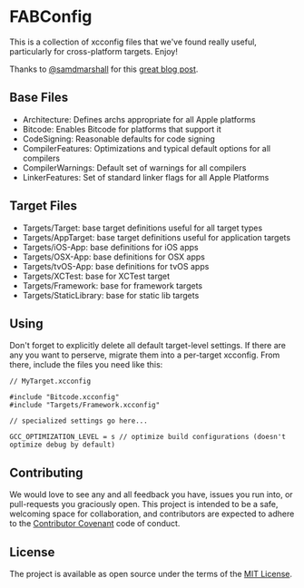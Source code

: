 # FABConfig

This is a collection of xcconfig files that we've found really useful, particularly for cross-platform targets. Enjoy!

Thanks to [@samdmarshall](https://twitter.com/queersorceress) for this [great blog post](http://pewpewthespells.com/blog/xcconfig_guide.html).

## Base Files

- Architecture: Defines archs appropriate for all Apple platforms
- Bitcode: Enables Bitcode for platforms that support it
- CodeSigning: Reasonable defaults for code signing
- CompilerFeatures: Optimizations and typical default options for all compilers
- CompilerWarnings: Default set of warnings for all compilers
- LinkerFeatures: Set of standard linker flags for all Apple Platforms

## Target Files
- Targets/Target: base target definitions useful for all target types
- Targets/AppTarget: base target definitions useful for application targets
- Targets/iOS-App: base definitions for iOS apps
- Targets/OSX-App: base definitions for OSX apps
- Targets/tvOS-App: base definitions for tvOS apps
- Targets/XCTest: base for XCTest target
- Targets/Framework: base for framework targets
- Targets/StaticLibrary: base for static lib targets

## Using

Don't forget to explicitly delete all default target-level settings. If there are any you want to perserve, migrate them into a per-target xcconfig. From there, include the files you need like this:

    // MyTarget.xcconfig
    
    #include "Bitcode.xcconfig"
    #include "Targets/Framework.xcconfig"
    
    // specialized settings go here...
    
    GCC_OPTIMIZATION_LEVEL = s // optimize build configurations (doesn't optimize debug by default)

## Contributing

We would love to see any and all feedback you have, issues you run into, or pull-requests you graciously open. This project is intended to be a safe, welcoming space for collaboration, and contributors are expected to adhere to the [Contributor Covenant](http://contributor-covenant.org) code of conduct.

## License

The project is available as open source under the terms of the [MIT License](http://opensource.org/licenses/MIT).
